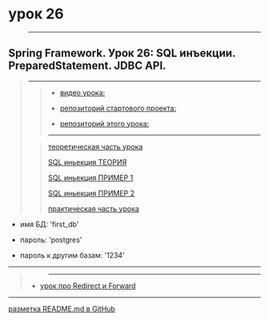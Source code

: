 # урок 26

> --- 
## Spring Framework. Урок 26: SQL инъекции. PreparedStatement. JDBC API.
> ---
> 
> > * [видео урока:](https://youtu.be/Y2sRuCUpJ78)
> > 
> > * [репозиторий стартового проекта:](https://github.com/NeilAlishev/SpringCourse/tree/master/Lesson26_Starter.SpringJDBC2)
> >
> > * [репозиторий этого урока:](https://github.com/NeilAlishev/SpringCourse/tree/master/Lesson26.SpringJDBC2)
> >
> >    
> > ---
> 
> >   [теоретическая часть урока](https://www.youtube.com/watch?v=Y2sRuCUpJ78&t=0m42s)
> >
> >   [SQL иньекция ТЕОРИЯ](https://www.youtube.com/watch?v=Y2sRuCUpJ78&t=1m43s)
> >
> >   [SQL иньекция ПРИМЕР 1](https://www.youtube.com/watch?v=Y2sRuCUpJ78&t=4m18s)
> >  
> >   [SQL иньекция ПРИМЕР 2](https://www.youtube.com/watch?v=Y2sRuCUpJ78&t=6m02s)
> >
> >   [практическая часть урока](https://www.youtube.com/watch?v=Y2sRuCUpJ78&t=13m20s)
> > 

* имя БД: 'first_db'

* пароль: 'postgres'
* пароль к другим базам: '1234'

---
>     
> > ---
>  
>  * [урок про Redirect и Forward](https://youtu.be/lesNd-lqUiM)
   
---
[разметка README.md в GitHub](https://coddism.com/zametki/razmetka_readmemd_v_github)
